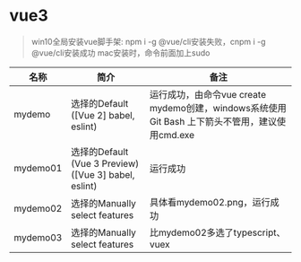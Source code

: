 # vue3
> win10全局安装vue脚手架: npm i -g @vue/cli安装失败，cnpm i -g @vue/cli安装成功
> mac安装时，命令前面加上sudo

| 名称 | 简介 | 备注 |
| ---- | ---- | ---- |
| mydemo | 选择的Default ([Vue 2] babel, eslint) | 运行成功，由命令vue create mydemo创建，windows系统使用Git Bash 上下箭头不管用，建议使用cmd.exe | 
| mydemo01 | 选择的Default (Vue 3 Preview) ([Vue 3] babel, eslint) | 运行成功 | 
| mydemo02 | 选择的Manually select features | 具体看mydemo02.png，运行成功| 项目中的demo来源自[文章](https://segmentfault.com/a/1190000038236423?utm_source=tag-newest),还没完成！ | 
| mydemo03 | 选择的Manually select features | 比mydemo02多选了typescript、vuex | 运行成功 | 
